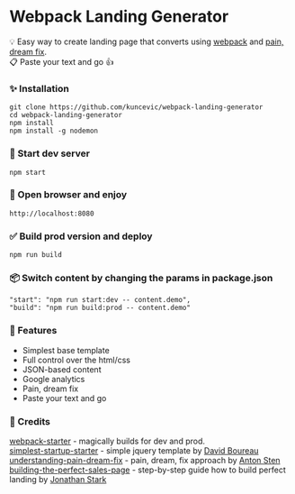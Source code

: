 # Webpack Landing Generator

💡 Easy way to create landing page that converts using [webpack](https://webpack.js.org/) and [pain, dream fix](https://www.google.com.au/search?q=pain+dream+fix).  
📋 Paste your text and go 👍

### ✨ Installation

```
git clone https://github.com/kuncevic/webpack-landing-generator
cd webpack-landing-generator
npm install
npm install -g nodemon

```

### 🚀 Start dev server

```
npm start
```

### 🎉 Open browser and enjoy

```
http://localhost:8080
```

### ✅ Build prod version and deploy

```
npm run build
```

### 📦 Switch content by changing the params in package.json

```
"start": "npm run start:dev -- content.demo",  
"build": "npm run build:prod -- content.demo" 
```

### 💊 Features

- Simplest base template
- Full control over the html/css
- JSON-based content
- Google analytics
- Pain, dream fix
- Paste your text and go

### 🤝 Credits

[webpack-starter](https://github.com/wbkd/webpack-starter) - magically builds for dev and prod.  
[simplest-startup-starter](https://github.com/bdavidxyz/simplest-startup-starter) - simple jquery template by [David Boureau](https://twitter.com/bdavidxyz)  
[understanding-pain-dream-fix](https://www.antonsten.com/understanding-pain-dream-fix) - pain, dream, fix approach by [Anton Sten](https://twitter.com/antonsten)  
[building-the-perfect-sales-page](https://jonathanstark.com/building-the-perfect-sales-page) - step-by-step guide how to build perfect landing by [Jonathan Stark](https://twitter.com/jonathanstark)  
